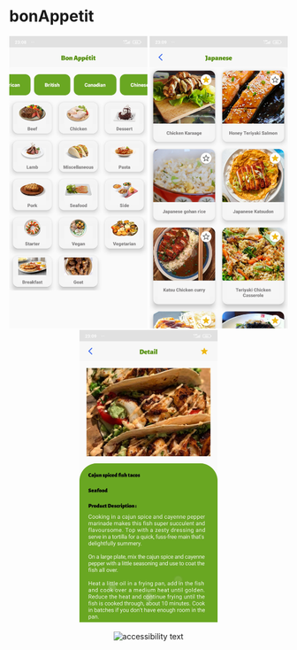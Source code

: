 # bonAppetit

<p align="center">
  <img src="./imgs/img1.jpg" width="250" alt="accessibility text">
 <img src="./imgs/img2.jpg" width="250" alt="accessibility text">
 <img src="./imgs/img3.jpg" width="250" alt="accessibility text">
</p>

<p align="center">
  <img src="./gif.gif" width="300" alt="accessibility text">
</p>

